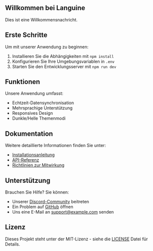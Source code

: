 ## Willkommen bei Languine

Dies ist eine Willkommensnachricht.

## Erste Schritte

Um mit unserer Anwendung zu beginnen:

1. Installieren Sie die Abhängigkeiten mit `npm install`
2. Konfigurieren Sie Ihre Umgebungsvariablen in `.env`
3. Starten Sie den Entwicklungsserver mit `npm run dev`

## Funktionen

Unsere Anwendung umfasst:

- Echtzeit-Datensynchronisation
- Mehrsprachige Unterstützung
- Responsives Design
- Dunkle/Helle Themenmodi

## Dokumentation

Weitere detaillierte Informationen finden Sie unter:

- [Installationsanleitung](./installation.md)
- [API-Referenz](./api-reference.md)
- [Richtlinien zur Mitwirkung](./contributing.md)

## Unterstützung

Brauchen Sie Hilfe? Sie können:

- Unserer [Discord-Community](https://discord.gg/example) beitreten
- Ein Problem auf [GitHub](https://github.com/example/repo) öffnen
- Uns eine E-Mail an support@example.com senden

## Lizenz

Dieses Projekt steht unter der MIT-Lizenz - siehe die [LICENSE](./LICENSE) Datei für Details.